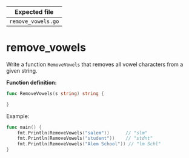 | Expected file      |
| ------------------ |
| `remove_vowels.go` |

# remove_vowels

Write a function `RemoveVowels` that removes all vowel characters from a given string.

**Function definition:**

```go
func RemoveVowels(s string) string {

}
```

Example:

```go
func main() {
    fmt.Println(RemoveVowels("salem"))      // "slm"
    fmt.Println(RemoveVowels("student"))    // "stdnt"
    fmt.Println(RemoveVowels("Alem School")) // "lm Schl"
}
```

